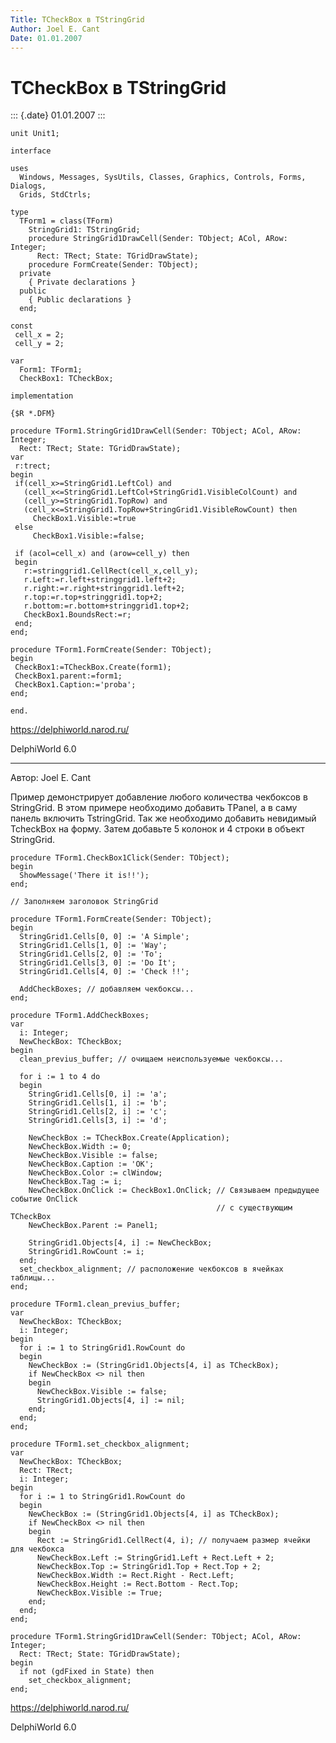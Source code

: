 ```yaml
---
Title: TCheckBox в TStringGrid
Author: Joel E. Cant
Date: 01.01.2007
---
```



TCheckBox в TStringGrid
=======================

::: {.date}
01.01.2007
:::

    unit Unit1;
     
    interface
     
    uses
      Windows, Messages, SysUtils, Classes, Graphics, Controls, Forms, Dialogs,
      Grids, StdCtrls;
     
    type
      TForm1 = class(TForm)
        StringGrid1: TStringGrid;
        procedure StringGrid1DrawCell(Sender: TObject; ACol, ARow: Integer;
          Rect: TRect; State: TGridDrawState);
        procedure FormCreate(Sender: TObject);
      private
        { Private declarations }
      public
        { Public declarations }
      end;
     
    const
     cell_x = 2;
     cell_y = 2;
     
    var
      Form1: TForm1;
      CheckBox1: TCheckBox;
     
    implementation
     
    {$R *.DFM}
     
    procedure TForm1.StringGrid1DrawCell(Sender: TObject; ACol, ARow: Integer;
      Rect: TRect; State: TGridDrawState);
    var
     r:trect;
    begin
     if(cell_x>=StringGrid1.LeftCol) and
       (cell_x<=StringGrid1.LeftCol+StringGrid1.VisibleColCount) and
       (cell_y>=StringGrid1.TopRow) and
       (cell_x<=StringGrid1.TopRow+StringGrid1.VisibleRowCount) then
         CheckBox1.Visible:=true
     else
         CheckBox1.Visible:=false;
     
     if (acol=cell_x) and (arow=cell_y) then
     begin
       r:=stringgrid1.CellRect(cell_x,cell_y);
       r.Left:=r.left+stringgrid1.left+2;
       r.right:=r.right+stringgrid1.left+2;
       r.top:=r.top+stringgrid1.top+2;
       r.bottom:=r.bottom+stringgrid1.top+2;
       CheckBox1.BoundsRect:=r;
     end;
    end;
     
    procedure TForm1.FormCreate(Sender: TObject);
    begin
     CheckBox1:=TCheckBox.Create(form1);
     CheckBox1.parent:=form1;
     CheckBox1.Caption:='proba';
    end;
     
    end.
     

<https://delphiworld.narod.ru/>

DelphiWorld 6.0

------------------------------------------------------------------------

Автор: Joel E. Cant

Пример демонстрирует добавление любого количества чекбоксов в
StringGrid. В этом примере необходимо добавить TPanel, а в саму панель
включить TstringGrid. Так же необходимо добавить невидимый TcheckBox на
форму. Затем добавьте 5 колонок и 4 строки в объект StringGrid.

    procedure TForm1.CheckBox1Click(Sender: TObject);
    begin
      ShowMessage('There it is!!');
    end;
     
    // Заполняем заголовок StringGrid
     
    procedure TForm1.FormCreate(Sender: TObject);
    begin
      StringGrid1.Cells[0, 0] := 'A Simple';
      StringGrid1.Cells[1, 0] := 'Way';
      StringGrid1.Cells[2, 0] := 'To';
      StringGrid1.Cells[3, 0] := 'Do It';
      StringGrid1.Cells[4, 0] := 'Check !!';
     
      AddCheckBoxes; // добавляем чекбоксы...
    end;
     
    procedure TForm1.AddCheckBoxes;
    var
      i: Integer;
      NewCheckBox: TCheckBox;
    begin
      clean_previus_buffer; // очищаем неиспользуемые чекбоксы...
     
      for i := 1 to 4 do
      begin
        StringGrid1.Cells[0, i] := 'a';
        StringGrid1.Cells[1, i] := 'b';
        StringGrid1.Cells[2, i] := 'c';
        StringGrid1.Cells[3, i] := 'd';
     
        NewCheckBox := TCheckBox.Create(Application);
        NewCheckBox.Width := 0;
        NewCheckBox.Visible := false;
        NewCheckBox.Caption := 'OK';
        NewCheckBox.Color := clWindow;
        NewCheckBox.Tag := i;
        NewCheckBox.OnClick := CheckBox1.OnClick; // Связываем предыдущее событие OnClick
                                                  // с существующим TCheckBox
        NewCheckBox.Parent := Panel1;
     
        StringGrid1.Objects[4, i] := NewCheckBox;
        StringGrid1.RowCount := i;
      end;
      set_checkbox_alignment; // расположение чекбоксов в ячейках таблицы...
    end;
     
    procedure TForm1.clean_previus_buffer;
    var
      NewCheckBox: TCheckBox;
      i: Integer;
    begin
      for i := 1 to StringGrid1.RowCount do
      begin
        NewCheckBox := (StringGrid1.Objects[4, i] as TCheckBox);
        if NewCheckBox <> nil then
        begin
          NewCheckBox.Visible := false;
          StringGrid1.Objects[4, i] := nil;
        end;
      end;
    end;
     
    procedure TForm1.set_checkbox_alignment;
    var
      NewCheckBox: TCheckBox;
      Rect: TRect;
      i: Integer;
    begin
      for i := 1 to StringGrid1.RowCount do
      begin
        NewCheckBox := (StringGrid1.Objects[4, i] as TCheckBox);
        if NewCheckBox <> nil then
        begin
          Rect := StringGrid1.CellRect(4, i); // получаем размер ячейки для чекбокса
          NewCheckBox.Left := StringGrid1.Left + Rect.Left + 2;
          NewCheckBox.Top := StringGrid1.Top + Rect.Top + 2;
          NewCheckBox.Width := Rect.Right - Rect.Left;
          NewCheckBox.Height := Rect.Bottom - Rect.Top;
          NewCheckBox.Visible := True;
        end;
      end;
    end;
     
    procedure TForm1.StringGrid1DrawCell(Sender: TObject; ACol, ARow: Integer;
      Rect: TRect; State: TGridDrawState);
    begin
      if not (gdFixed in State) then
        set_checkbox_alignment;
    end;

<https://delphiworld.narod.ru/>

DelphiWorld 6.0
